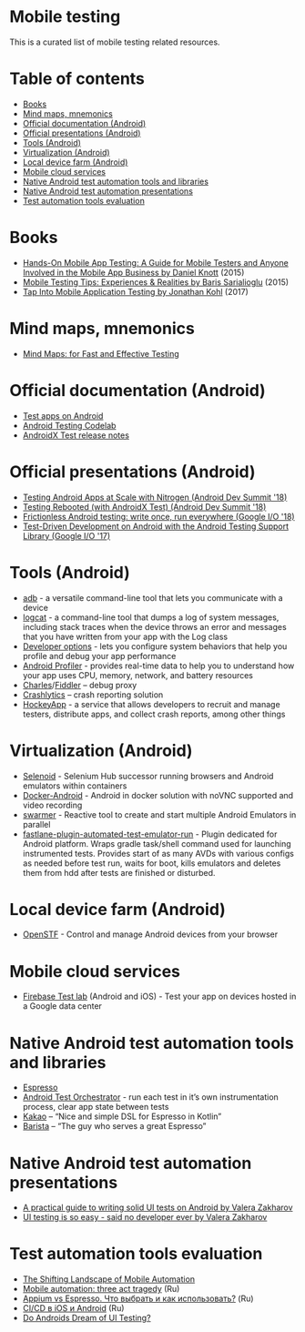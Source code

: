 # Mobile testing

This is a curated list of mobile testing related resources.

# Table of contents

* [Books](#books)
* [Mind maps, mnemonics](#mind-maps-mnemonics)
* [Official documentation (Android)](#official-documentation-android)
* [Official presentations (Android)](#official-presentations-android)
* [Tools (Android)](#tools-android)
* [Virtualization (Android)](#virtualization-android)
* [Local device farm (Android)](#local-device-farm-android)
* [Mobile cloud services](#mobile-cloud-services)
* [Native Android test automation tools and libraries](#native-android-test-automation-tools-and-libraries)
* [Native Android test automation presentations](#native-android-test-automation-presentations)
* [Test automation tools evaluation](#test-automation-tools-evaluation)

# Books

* [Hands-On Mobile App Testing: A Guide for Mobile Testers and Anyone Involved in the Mobile App Business by Daniel Knott](https://www.amazon.com/Hands-Mobile-App-Testing-Involved/dp/0134191714) (2015)
* [Mobile Testing Tips: Experiences & Realities by Baris Sarialioglu](https://www.amazon.com/Mobile-Testing-Tips-Experiences-Realities/dp/6056414035) (2015)
* [Tap Into Mobile Application Testing by Jonathan Kohl](https://leanpub.com/testmobileapps) (2017)

# Mind maps, mnemonics

* [Mind Maps: for Fast and Effective Testing](https://badootech.badoo.com/mind-maps-for-fast-and-effective-testing-30aab6bea6f4)

# Official documentation (Android)

* [Test apps on Android](https://developer.android.com/training/testing/)
* [Android Testing Codelab](https://codelabs.developers.google.com/codelabs/android-testing/index.html#0)
* [AndroidX Test release notes](https://developer.android.com/training/testing/release-notes)

# Official presentations (Android)

* [Testing Android Apps at Scale with Nitrogen (Android Dev Summit '18)](https://www.youtube.com/watch?v=-_kZC29sWAo)
* [Testing Rebooted (with AndroidX Test) (Android Dev Summit '18)](https://www.youtube.com/watch?v=4m2yYSTdvIg)
* [Frictionless Android testing: write once, run everywhere (Google I/O '18)](https://www.youtube.com/watch?v=wYMIadv9iF8)
* [Test-Driven Development on Android with the Android Testing Support Library (Google I/O '17)](https://www.youtube.com/watch?v=pK7W5npkhho)

# Tools (Android)

* [adb](https://developer.android.com/studio/command-line/adb) - a versatile command-line tool that lets you communicate with a device
* [logcat](https://developer.android.com/studio/command-line/logcat) - a command-line tool that dumps a log of system messages, including stack traces when the device throws an error and messages that you have written from your app with the Log class
* [Developer options](https://developer.android.com/studio/debug/dev-options) - lets you configure system behaviors that help you profile and debug your app performance
* [Android Profiler](https://developer.android.com/studio/profile/android-profiler) - provides real-time data to help you to understand how your app uses CPU, memory, network, and battery resources
* [Charles](https://www.charlesproxy.com/)/[Fiddler](https://www.telerik.com/fiddler) – debug proxy
* [Crashlytics](https://docs.fabric.io/apple/crashlytics/overview.html) – crash reporting solution
* [HockeyApp](https://hockeyapp.net/apps/) - a service that allows developers to recruit and manage testers, distribute apps, and collect crash reports, among other things

# Virtualization (Android)

* [Selenoid](https://github.com/aerokube/selenoid) - Selenium Hub successor running browsers and Android emulators within containers
* [Docker-Android](https://github.com/butomo1989/docker-android) - Android in docker solution with noVNC supported and video recording
* [swarmer](https://github.com/gojuno/swarmer) - Reactive tool to create and start multiple Android Emulators in parallel
* [fastlane-plugin-automated-test-emulator-run](https://github.com/AzimoLabs/fastlane-plugin-automated-test-emulator-run) - Plugin dedicated for Android platform. Wraps gradle task/shell command used for launching instrumented tests. Provides start of as many AVDs with various configs as needed before test run, waits for boot, kills emulators and deletes them from hdd after tests are finished or disturbed.

# Local device farm (Android)

* [OpenSTF](https://openstf.io/) - Control and manage Android devices from your browser

# Mobile cloud services

* [Firebase Test lab](https://firebase.google.com/docs/test-lab/) (Android and iOS) - Test your app on devices hosted in a Google data center

# Native Android test automation tools and libraries

* [Espresso](https://developer.android.com/training/testing/espresso/)
* [Android Test Orchestrator](https://developer.android.com/training/testing/junit-runner#using-android-test-orchestrator) - run each test in it’s own instrumentation process, clear app state between tests
* [Kakao](https://github.com/agoda-com/Kakao) – “Nice and simple DSL for Espresso in Kotlin”
* [Barista](https://github.com/SchibstedSpain/Barista) – “The guy who serves a great Espresso”

# Native Android test automation presentations

* [A practical guide to writing solid UI tests on Android by Valera Zakharov](https://slideslive.com/38897360/a-practical-guide-to-writing-solid-ui-tests-on-android-en)
* [UI testing is so easy - said no developer ever by Valera Zakharov](https://www.youtube.com/watch?v=SkkO6x6LhCQ)

# Test automation tools evaluation

* [The Shifting Landscape of Mobile Automation](https://www.youtube.com/watch?v=AV8p2aeqsOg)
* [Mobile automation: three act tragedy](https://seleniumcamp.com/talk/mobile-automation-three-act-tragedy/) (Ru)
* [Appium vs Espresso. Что выбрать и как использовать?](https://www.youtube.com/watch?v=A1_Xzcs_Fec) (Ru)
* [СI/CD в iOS и Android](https://www.youtube.com/watch?v=y0wxtyUQZ1I) (Ru)
* [Do Androids Dream of UI Testing?](https://arturdryomov.online/posts/do-androids-dream-of-ui-testing/)
